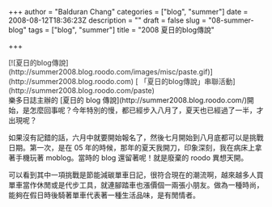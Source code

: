 +++
author = "Balduran Chang"
categories = ["blog", "summer"]
date = 2008-08-12T18:36:23Z
description = ""
draft = false
slug = "08-summer-blog"
tags = ["blog", "summer"]
title = "2008 夏日的blog傳說"

+++


<div style="color: #333333">[![夏日的blog傳說](http://summer2008.blog.roodo.com/images/misc/paste.gif)](http://summer2008.blog.roodo.com) [  
「夏日的blog傳說」串聯活動](http://summer2008.blog.roodo.com/paste)</div>樂多日誌主辦的 [夏日的 blog 傳說](http://summer2008.blog.roodo.com/)開始，是怎麼回事呢？今年特別的慢，都已經步入八月了，夏天也已經過了一半，才出現呢？

如果沒有記錯的話，六月中就要開始報名了，然後七月開始到八月底都可以是挑戰日期。第一次，是在 05 年的時候，那年的夏天我開刀，印象深刻，我在病床上拿著手機玩著 moblog。當時的 blog 還留著呢！就是廢棄的 roodo 異想天開。

可以看到其中一項挑戰是節能減碳單車日記，很符合現在的潮流啊，越來越多人買單車當作休閒或是代步工具，就連腳踏車也漲價個一兩張小朋友。做為一種時尚，能夠在假日時後騎著單車代表著一種生活品味，是有閒情者。

